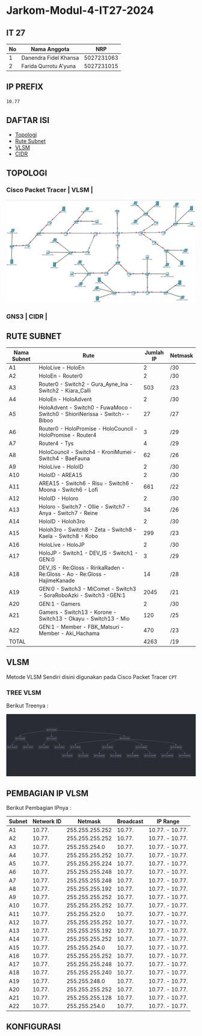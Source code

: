 # Jarkom-Modul-4-IT27-2024

## IT 27

| No  | Nama Anggota          | NRP        |
| --- | --------------------- | ---------- |
| 1   | Danendra Fidel Khansa | 5027231063 |
| 2   | Farida Qurrotu A'yuna | 5027231015 |

## IP PREFIX

`10.77`

## DAFTAR ISI

- [Topologi](#topologi)
- [Rute Subnet](#rute-subnet)
- [VLSM](#vlsm)
- [CIDR](#cidr)

## TOPOLOGI

### Cisco Packet Tracer | VLSM |

![alt text](<img/Topologi CPT.png>)

### GNS3 | CIDR |

## RUTE SUBNET

| Nama Subnet | Rute                                                                        | Jumlah IP | Netmask |
| ----------- | --------------------------------------------------------------------------- | --------- | ------- |
| A1          | HoloLive - HoloEn                                                           | 2         | /30     |
| A2          | HoloEn - Router0                                                            | 2         | /30     |
| A3          | Router0 - Switch2 - Gura_Ayne_Ina - Switch2 - Kiara_Calli                   | 503       | /23     |
| A4          | HoloEn - HoloAdvent                                                         | 2         | /30     |
| A5          | HoloAdvent - Switch0 - FuwaMoco - Switch0 - ShioriNerissa - Switch- - Biboo | 27        | /27     |
| A6          | Router0 - HoloPromise - HoloCouncil - HoloPromise - Router4                 | 3         | /29     |
| A7          | Router4 - Tys                                                               | 4         | /29     |
| A8          | HoloCouncil - Switch4 - KroniMumei - Switch4 - BaeFauna                     | 62        | /26     |
| A9          | HoloLive - HoloID                                                           | 2         | /30     |
| A10         | HoloID - AREA15                                                             | 2         | /30     |
| A11         | AREA15 - Switch6 - Risu - Switch6 - Moona - Switch6 - Lofi                  | 661       | /22     |
| A12         | HoloID - Holoro                                                             | 2         | /30     |
| A13         | Holoro - Switch7 - Ollie - Switch7 - Anya - Switch7 - Reine                 | 34        | /26     |
| A14         | HoloID - Holoh3ro                                                           | 2         | /30     |
| A15         | Holoh3ro - Switch8 - Zeta - Switch8 - Kaela - Switch8 - Kobo                | 299       | /23     |
| A16         | HoloLive - HoloJP                                                           | 2         | /30     |
| A17         | HoloJP - Switch1 - DEV_IS - Switch1 - GEN:0                                 | 3         | /29     |
| A18         | DEV_IS - Re:Gloss - RirikaRaden - Re:Gloss - Ao - Re:Gloss - HajimeKanade   | 14        | /28     |
| A19         | GEN:0 - Switch3 - MiComet - Switch3 - SoraRoboAzki - Switch3 -GEN:1         | 2045      | /21     |
| A20         | GEN:1 - Gamers                                                              | 2         | /30     |
| A21         | Gamers - Switch13 - Korone - Switch13 - Okayu - Switch13 - Mio              | 120       | /25     |
| A22         | GEN:1 - Member - FBK_Matsuri - Member - Aki_Hachama                         | 470       | /23     |
| TOTAL       |                                                                             | 4263      | /19     |

## VLSM

Metode VLSM Sendiri disini digunakan pada Cisco Packet Tracer `CPT`

### TREE VLSM

Berikut Treenya :

![alt text](<img/VMLS Tree.png>)

## PEMBAGIAN IP VLSM

Berikut Pembagian IPnya :

| Subnet | Network ID | Netmask         | Broadcast | IP Range        |
| ------ | ---------- | --------------- | --------- | --------------- |
| A1     | 10.77.     | 255.255.255.252 | 10.77.    | 10.77. - 10.77. |
| A2     | 10.77.     | 255.255.255.252 | 10.77.    | 10.77. - 10.77. |
| A3     | 10.77.     | 255.255.254.0   | 10.77.    | 10.77. - 10.77. |
| A4     | 10.77.     | 255.255.255.252 | 10.77.    | 10.77. - 10.77. |
| A5     | 10.77.     | 255.255.255.224 | 10.77.    | 10.77. - 10.77. |
| A6     | 10.77.     | 255.255.255.248 | 10.77.    | 10.77. - 10.77. |
| A7     | 10.77.     | 255.255.255.248 | 10.77.    | 10.77. - 10.77. |
| A8     | 10.77.     | 255.255.255.192 | 10.77.    | 10.77. - 10.77. |
| A9     | 10.77.     | 255.255.255.252 | 10.77.    | 10.77. - 10.77. |
| A10    | 10.77.     | 255.255.255.252 | 10.77.    | 10.77. - 10.77. |
| A11    | 10.77.     | 255.255.252.0   | 10.77.    | 10.77. - 10.77. |
| A12    | 10.77.     | 255.255.255.252 | 10.77.    | 10.77. - 10.77. |
| A13    | 10.77.     | 255.255.255.192 | 10.77.    | 10.77. - 10.77. |
| A14    | 10.77.     | 255.255.255.252 | 10.77.    | 10.77. - 10.77. |
| A15    | 10.77.     | 255.255.254.0   | 10.77.    | 10.77. - 10.77. |
| A16    | 10.77.     | 255.255.255.252 | 10.77.    | 10.77. - 10.77. |
| A17    | 10.77.     | 255.255.255.248 | 10.77.    | 10.77. - 10.77. |
| A18    | 10.77.     | 255.255.255.240 | 10.77.    | 10.77. - 10.77. |
| A19    | 10.77.     | 255.255.248.0   | 10.77.    | 10.77. - 10.77. |
| A20    | 10.77.     | 255.255.255.252 | 10.77.    | 10.77. - 10.77. |
| A21    | 10.77.     | 255.255.255.128 | 10.77.    | 10.77. - 10.77. |
| A22    | 10.77.     | 255.255.254.0   | 10.77.    | 10.77. - 10.77. |

## KONFIGURASI
